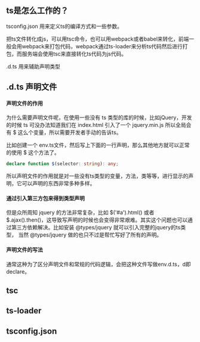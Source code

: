 ## ts是怎么工作的？

tsconfig.json 用来定义ts的编译方式和一些参数。

把ts文件转化成js，可以用tsc命令，也可以用webpack或者babel来转化，前端一般会用webpack来打包代码，webpack通过ts-loader来分析ts代码然后进行打包，而服务端会使用tsc来直接转化ts代码为js代码。

.d.ts 用来辅助声明类型


## .d.ts 声明文件

#### 声明文件的作用

为什么需要声明文件呢，在使用一些没有 ts 类型的库的时候，比如jQuery，开发的时候 ts 可没办法知道我们在 index.html 引入了一个 jquery.min.js 所以全局会有 $ 这么个变量，所以需要开发者手动的告诉ts。

比如创建一个 env.ts文件，然后写上下面的一行声明，那么其他地方就可以正常的使用 $ 这个方法了。

``` ts
declare function $(selector: string): any;
```

所以声明文件的作用就是对一些没有ts类型的变量，方法，类等等，进行显示的声明，它可以声明的东西非常多种多样。

#### 通过引入第三方包来得到类型声明

但是众所周知 jquery 的方法非常复杂，比如 $('#a').html() 或者 $.ajax().then()，这导致写声明的时候也会变得非常艰难。其实这个问题也可以通过第三方依赖解决。比如安装 @types/jquery 就可以引入完整的jquery的ts类型，
当然 @types/jquery 做的也只不过是帮忙写好了所有的声明。

#### 声明文件的写法

通常这种为了区分声明文件和常规的代码逻辑，会把这种文件写做env.d.ts，d即declare。

## tsc


## ts-loader


## tsconfig.json


###
